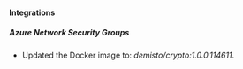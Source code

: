 
#### Integrations

##### Azure Network Security Groups
- Updated the Docker image to: *demisto/crypto:1.0.0.114611*.




